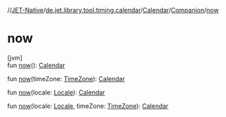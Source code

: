 //[JET-Native](../../../../index.md)/[de.jet.library.tool.timing.calendar](../../index.md)/[Calendar](../index.md)/[Companion](index.md)/[now](now.md)

# now

[jvm]\
fun [now](now.md)(): [Calendar](../index.md)

fun [now](now.md)(timeZone: [TimeZone](https://docs.oracle.com/javase/8/docs/api/java/util/TimeZone.html)): [Calendar](../index.md)

fun [now](now.md)(locale: [Locale](https://docs.oracle.com/javase/8/docs/api/java/util/Locale.html)): [Calendar](../index.md)

fun [now](now.md)(locale: [Locale](https://docs.oracle.com/javase/8/docs/api/java/util/Locale.html), timeZone: [TimeZone](https://docs.oracle.com/javase/8/docs/api/java/util/TimeZone.html)): [Calendar](../index.md)
